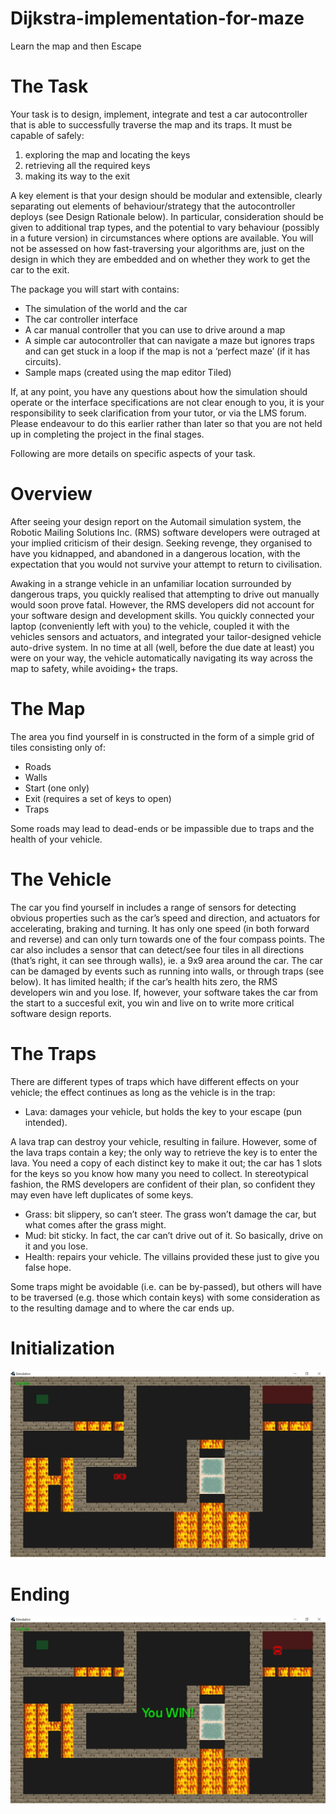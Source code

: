 # Dijkstra-implementation-for-maze
Learn the map and then Escape

# The Task
Your task is to design, implement, integrate and test a car autocontroller that is able to successfully traverse the
map and its traps.
It must be capable of safely:
1. exploring the map and locating the keys
2. retrieving all the required keys
3. making its way to the exit

A key element is that your design should be modular and extensible, clearly separating out elements of
behaviour/strategy that the autocontroller deploys (see Design Rationale below). In particular, consideration
should be given to additional trap types, and the potential to vary behaviour (possibly in a future version) in
circumstances where options are available. You will not be assessed on how fast-traversing your algorithms are,
just on the design in which they are embedded and on whether they work to get the car to the exit.

The package you will start with contains:
+ The simulation of the world and the car
+ The car controller interface
+ A car manual controller that you can use to drive around a map
+ A simple car autocontroller that can navigate a maze but ignores traps and can get stuck in a loop if the
map is not a ‘perfect maze’ (if it has circuits).
+ Sample maps (created using the map editor Tiled)

If, at any point, you have any questions about how the simulation should operate or the interface specifications
are not clear enough to you, it is your responsibility to seek clarification from your tutor, or via the LMS forum.
Please endeavour to do this earlier rather than later so that you are not held up in completing the project in the
final stages.

Following are more details on specific aspects of your task.

# Overview
After seeing your design report on the Automail simulation system, the Robotic Mailing Solutions Inc. (RMS)
software developers were outraged at your implied criticism of their design. Seeking revenge, they organised to
have you kidnapped, and abandoned in a dangerous location, with the expectation that you would not survive
your attempt to return to civilisation.

Awaking in a strange vehicle in an unfamiliar location surrounded by dangerous traps, you quickly realised that
attempting to drive out manually would soon prove fatal. However, the RMS developers did not account for your
software design and development skills. You quickly connected your laptop (conveniently left with you) to the
vehicle, coupled it with the vehicles sensors and actuators, and integrated your tailor-designed vehicle auto-drive
system. In no time at all (well, before the due date at least) you were on your way, the vehicle automatically
navigating its way across the map to safety, while avoiding+ the traps.

# The Map
The area you find yourself in is constructed in the form of a simple grid of tiles consisting only of:
+ Roads
+ Walls
+ Start (one only)
+ Exit (requires a set of keys to open)
+ Traps

Some roads may lead to dead-ends or be impassible due to traps and the health of your vehicle.

# The Vehicle
The car you find yourself in includes a range of sensors for detecting obvious properties such as the car’s speed
and direction, and actuators for accelerating, braking and turning. It has only one speed (in both forward and
reverse) and can only turn towards one of the four compass points. The car also includes a sensor that can
detect/see four tiles in all directions (that’s right, it can see through walls), ie. a 9x9 area around the car. The
car can be damaged by events such as running into walls, or through traps (see below). It has limited health; if
the car’s health hits zero, the RMS developers win and you lose. If, however, your software takes the car from
the start to a succesful exit, you win and live on to write more critical software design reports.

# The Traps
There are different types of traps which have different effects on your vehicle; the effect continues as long as the
vehicle is in the trap:
+ Lava: damages your vehicle, but holds the key to your escape (pun intended).

A lava trap can destroy your vehicle, resulting in failure. However, some of the lava traps contain a key; the only
way to retrieve the key is to enter the lava. You need a copy of each distinct key to make it out; the car has
1 slots for the keys so you know how many you need to collect. In stereotypical fashion, the RMS developers are
confident of their plan, so confident they may even have left duplicates of some keys.
+ Grass: bit slippery, so can’t steer. The grass won’t damage the car, but what comes after the grass might.
+ Mud: bit sticky. In fact, the car can’t drive out of it. So basically, drive on it and you lose.
+ Health: repairs your vehicle. The villains provided these just to give you false hope.

Some traps might be avoidable (i.e. can be by-passed), but others will have to be traversed (e.g. those which
contain keys) with some consideration as to the resulting damage and to where the car ends up.

# Initialization 
![alt text](https://raw.githubusercontent.com/xIa066/Dijkstra-implementation-for-maze/master/sample_picture(1).jpg)

# Ending
![alt text](https://raw.githubusercontent.com/xIa066/Dijkstra-implementation-for-maze/master/sample_picture(2).jpg)
